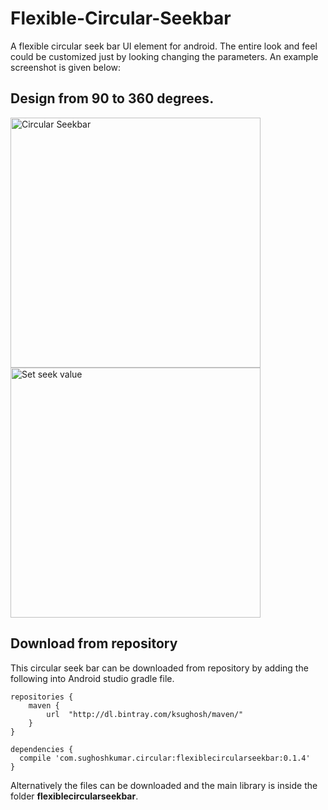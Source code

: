 # Flexible-Circular-Seekbar
A flexible circular seek bar UI element for android. The entire look and feel could be customized just by looking changing the parameters. An example screenshot is given below:

## Design from 90 to 360 degrees.
<img src = "https://github.com/ksughosh/Flexible-Circular-Seekbar/blob/master/Images/CS.png" alt = "Circular Seekbar" width = "400" />      <img src ="https://github.com/ksughosh/Flexible-Circular-Seekbar/blob/master/Images/CS2.png" alt = "Set seek value" width = "400"/>

## Download from repository
This circular seek bar can be downloaded from repository by adding the following into Android studio gradle file.
```
repositories {
    maven {
        url  "http://dl.bintray.com/ksughosh/maven/"
    }
} 

dependencies {
  compile 'com.sughoshkumar.circular:flexiblecircularseekbar:0.1.4'
}
```

Alternatively the files can be downloaded and the main library is inside the folder __flexiblecircularseekbar__.
